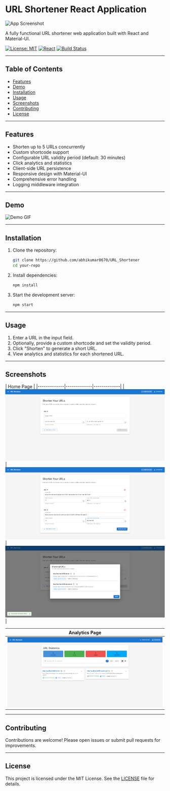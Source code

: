 # URL Shortener React Application

![App Screenshot](./public/screenshot.png) <!-- Replace with your image path -->

A fully functional URL shortener web application built with React and Material-UI.

[![License: MIT](https://img.shields.io/badge/License-MIT-yellow.svg)](LICENSE)
[![React](https://img.shields.io/badge/React-18.0.0-blue)](https://reactjs.org/)
[![Build Status](https://img.shields.io/badge/build-passing-brightgreen)](#)

---

## Table of Contents

- [Features](#features)
- [Demo](#demo)
- [Installation](#installation)
- [Usage](#usage)
- [Screenshots](#screenshots)
- [Contributing](#contributing)
- [License](#license)

---

## Features

- Shorten up to 5 URLs concurrently
- Custom shortcode support
- Configurable URL validity period (default: 30 minutes)
- Click analytics and statistics
- Client-side URL persistence
- Responsive design with Material-UI
- Comprehensive error handling
- Logging middleware integration

---

## Demo

<!-- Optionally embed a video or GIF demo -->
![Demo GIF](./public/demo.gif) <!-- Replace with your demo GIF path -->

---

## Installation

1. Clone the repository:
   ```bash
   git clone https://github.com/abhikumar0670/URL_Shortener
   cd your-repo
   ```
2. Install dependencies:
   ```bash
   npm install
   ```
3. Start the development server:
   ```bash
   npm start
   ```

---

## Usage

1. Enter a URL in the input field.
2. Optionally, provide a custom shortcode and set the validity period.
3. Click "Shorten" to generate a short URL.
4. View analytics and statistics for each shortened URL.

---

## Screenshots

| Home Page |
|-------------|-------------|-------------|
| ![Home1](./public/home.png) | ![Home2](./public/home1.png) | ![Home3](./public/home2.png) |

| Analytics Page |
|---------------|
| ![Analytics](./public/analytics.png) |

---

## Contributing

Contributions are welcome! Please open issues or submit pull requests for improvements.

---

## License

This project is licensed under the MIT License. See the [LICENSE](LICENSE) file for details.
